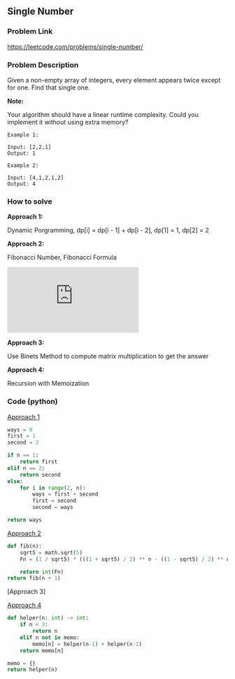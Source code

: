 ## Single Number

### Problem Link
https://leetcode.com/problems/single-number/

### Problem Description 

Given a non-empty array of integers, every element appears twice except for one. Find that single one.

**Note:**

Your algorithm should have a linear runtime complexity. Could you implement it without using extra memory?

```
Example 1:

Input: [2,2,1]
Output: 1
```

```
Example 2: 

Input: [4,1,2,1,2]
Output: 4

```

### How to solve 

**Approach 1:** 

Dynamic Porgramming, dp[i] = dp[i - 1] + dp[i - 2], dp[1] = 1, dp[2] = 2

**Approach 2:** 

Fibonacci Number, Fibonacci Formula

![Fibonacci Formula](https://latex.codecogs.com/gif.latex?F_n%20%3D%20%5Cfrac%7B1%7D%7B%5Csqrt5%7D%5B%28%5Cfrac%7B1%20&plus;%20%5Csqrt5%7D%7B2%7D%29%5E2%20-%20%28%5Cfrac%7B1%20-%20%5Csqrt5%7D%7B2%7D%29%5E2%5D)

**Approach 3:** 

Use Binets Method to compute matrix multiplication to get the answer

**Approach 4:** 

Recursion with Memoization

### Code (python)

[Approach 1](https://github.com/yanray/leetcode/blob/master/problems/0070Climbing_Stairs/0070Climbing_Stairs1.py)

```python
ways = 0
first = 1
second = 2

if n == 1:
    return first
elif n == 2:
    return second
else:
    for i in range(2, n):
        ways = first + second
        first = second
        second = ways

return ways
```

[Approach 2](https://github.com/yanray/leetcode/blob/master/problems/0070Climbing_Stairs/0070Climbing_Stairs2.py)

```python
def fib(n):
    sqrt5 = math.sqrt(5)
    Fn = (1 / sqrt5) * (((1 + sqrt5) / 2) ** n - ((1 - sqrt5) / 2) ** n)

    return int(Fn)
return fib(n + 1)
```


[Approach 3]


[Approach 4](https://github.com/yanray/leetcode/blob/master/problems/0070Climbing_Stairs/0070Climbing_Stairs4.py)

```python
def helper(n: int) -> int:
    if n < 3:
        return n
    elif n not in memo:
        memo[n] = helper(n-1) + helper(n-2)
    return memo[n]

memo = {}
return helper(n)
```
